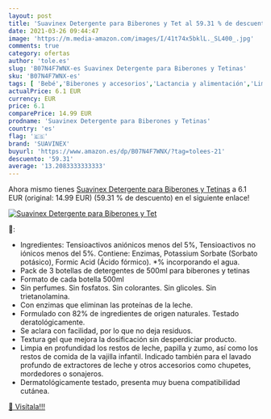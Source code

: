 ```yaml
---
layout: post
title: 'Suavinex Detergente para Biberones y Tet al 59.31 % de descuento'
date: 2021-03-26 09:44:47
image: 'https://m.media-amazon.com/images/I/41t74x5bklL._SL400_.jpg'
comments: true
category: ofertas
author: 'tole.es'
slug: 'B07N4F7WNX-es Suavinex Detergente para Biberones y Tetinas'
sku: 'B07N4F7WNX-es'
tags: [ 'Bebé','Biberones y accesorios','Lactancia y alimentación','Limpieza de biberón','biberones','suavinex','tetinas', ]
actualPrice: 6.1 EUR
currency: EUR
price: 6.1
comparePrice: 14.99 EUR
prodname: 'Suavinex Detergente para Biberones y Tetinas'
country: 'es'
flag: '🇪🇸'
brand: 'SUAVINEX'
buyurl: 'https://www.amazon.es/dp/B07N4F7WNX/?tag=tolees-21'
descuento: '59.31'
average: '13.2083333333333'
---
```


Ahora mismo tienes [Suavinex Detergente para Biberones y Tetinas](https://www.amazon.es/dp/B07N4F7WNX/?tag=tolees-21) a 6.1 EUR (original: 14.99 EUR) (59.31 %  de descuento) en el siguiente enlace!

[![Suavinex Detergente para Biberones y Tet](https://m.media-amazon.com/images/I/41t74x5bklL._SL400_.jpg)](https://www.amazon.es/dp/B07N4F7WNX/?tag=tolees-21)

🔎:

- Ingredientes: Tensioactivos aniónicos menos del 5%, Tensioactivos no iónicos menos del 5%. Contiene: Enzimas, Potassium Sorbate (Sorbato potásico), Formic Acid (Ácido fórmico). *% incorporando el agua.
- Pack de 3 botellas de detergentes de 500ml para biberones y tetinas
- Formato de cada botella 500ml
- Sin perfumes. Sin fosfatos. Sin colorantes. Sin glicoles. Sin trietanolamina.
- Con enzimas que eliminan las proteínas de la leche.
- Formulado con 82% de ingredientes de origen naturales. Testado deratológicamente.
- Se aclara con facilidad, por lo que no deja residuos.
- Textura gel que mejora la dosificación sin desperdiciar producto.
- Limpia en profundidad los restos de leche, papilla y zumo, así como los restos de comida de la vajilla infantil. Indicado también para el lavado profundo de extractores de leche y otros accesorios como chupetes, mordedores o sonajeros.
- Dermatológicamente testado, presenta muy buena compatibilidad cutánea.

[🛒 Visítala!!!](https://www.amazon.es/dp/B07N4F7WNX/?tag=tolees-21)

